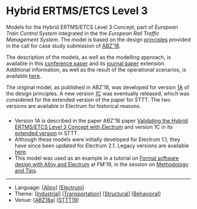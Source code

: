 # Hybrid ERTMS/ETCS Level 3

Models for the Hybrid ERTMS/ETCS Level 3 Concept, part of _European Train Control System_ integrated in the the _European Rail Traffic Management System_. The model is based on the design [principles](http://www.southampton.ac.uk/assets/sharepoint/groupsite/Academic/ABZ-Coneference-2018/Public%20Documents/ABZ2018/16E0421A_HL3.pdf) provided in the call for case study submission of [ABZ'18](https://www.southampton.ac.uk/abz2018/).  

The description of the models, as well as the modelling approach, is available in this [conference paper](http://haslab.github.io/TRUST/papers/abz18.pdf) and its [journal paper](http://haslab.github.io/TRUST/papers/sttt19.pdf) extension. Additional information, as well as the result of the operational scenarios, is available [here](https://github.com/haslab/Electrum/wiki/ERTMS).

The original model, as published in ABZ'18, was developed for version [1A](http://www.southampton.ac.uk/assets/sharepoint/groupsite/Academic/ABZ-Coneference-2018/Public%20Documents/ABZ2018/16E0421A_HL3.pdf) of the design principles. A new version [1C](https://ertms.be/sites/default/files/2018-07/16E0421C_HL3-clean.pdf) was eventually released, which was considered for the extended version of the paper for STTT. The two versions are available in Electrum for historical reasons.

### 

* Version 1A is described in the paper ABZ'18 paper [Validating the Hybrid ERTMS/ETCS Level 3 Concept with Electrum](http://haslab.github.io/TRUST/papers/abz18.pdf) and version 1C in its [extended version](http://haslab.github.io/TRUST/papers/sttt19.pdf) in STTT.
* Although these models were initially developed for Electrum 1.1, they have since been updated for Electrum 2.1. Legacy versions are available [here](https://github.com/nmacedo/MSV/tree/7879be4dd1c4cc5a3883fb7413dc1979e8204a7d/CaseStudies/ERTMS).
* This model was used as an example in a tutorial on [Formal software design with Alloy and Electrum](http://haslab.github.io/TRUST/tutorial.html) at FM'19, in the session on [Methodology and Tips](http://haslab.github.io/TRUST/slides/session5.pdf).

---

* Language: [[Alloy](https://github.com/nmacedo/MSV/wiki/By-Language#alloy)] [[Electrum](https://github.com/nmacedo/MSV/wiki/By-Language#electrum)]
* Theme: [[Industrial](https://github.com/nmacedo/MSV/wiki/By-Theme#industrial)] [[Transportation](https://github.com/nmacedo/MSV/wiki/By-Theme#transportation)] [[Structural](https://github.com/nmacedo/MSV/wiki/By-Theme#rich-structural-model)] [[Behavioral](https://github.com/nmacedo/MSV/wiki/By-Theme#rich-behavioral-model)]
* Venue: [[ABZ18a](https://github.com/nmacedo/MSV/wiki/By-Venue#abz18a)] [[STTT19](https://github.com/nmacedo/MSV/wiki/By-Venue#sttt19)]

